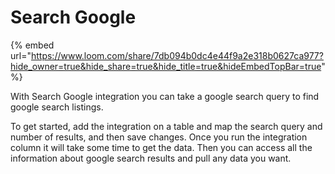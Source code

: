 # Search Google

{% embed url="https://www.loom.com/share/7db094b0dc4e44f9a2e318b0627ca977?hide_owner=true&hide_share=true&hide_title=true&hideEmbedTopBar=true" %}

With Search Google integration you can take a google search query to find google search listings. &#x20;

To get started, add the integration on a table and map the search query and number of results, and then save changes. Once you run the integration column it will take some time to get the data. Then you can access all the information about google search results and pull any data you want.



